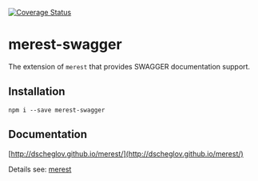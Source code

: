 [![Coverage Status](https://coveralls.io/repos/github/DScheglov/merest-swagger/badge.svg?branch=master)](https://coveralls.io/github/DScheglov/merest-swagger?branch=master)
# merest-swagger

The extension of `merest` that provides SWAGGER documentation support.

## Installation

```shell
npm i --save merest-swagger
```

## Documentation
[http://dscheglov.github.io/merest/](http://dscheglov.github.io/merest/)

Details see: [merest](https://www.npmjs.com/package/merest)
